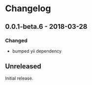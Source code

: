 Changelog
=========
## 0.0.1-beta.6 - 2018-03-28
### Changed
- bumped yii dependency

## Unreleased
Initial release.
